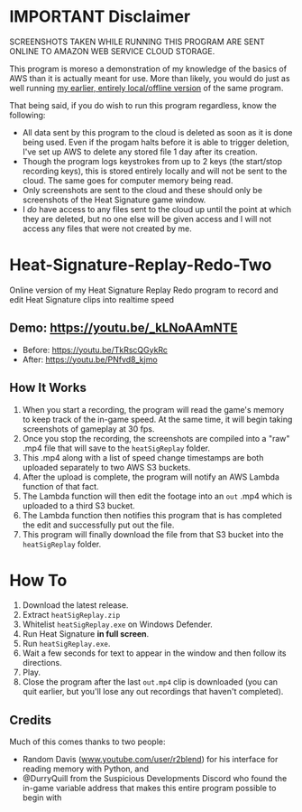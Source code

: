 # IMPORTANT Disclaimer
SCREENSHOTS TAKEN WHILE RUNNING THIS PROGRAM ARE SENT ONLINE TO AMAZON WEB SERVICE CLOUD STORAGE.

This program is moreso a demonstration of my knowledge of the basics of AWS than it is actually meant for use. More than likely, you would do just as well running [my earlier, entirely local/offline version](https://github.com/ineeddspelchek/Heat-Signature-Replay-Redo) of the same program.

That being said, if you do wish to run this program regardless, know the following:
* All data sent by this program to the cloud is deleted as soon as it is done being used. Even if the progam halts before it is able to trigger deletion, I've set up AWS to delete any stored file 1 day after its creation.
* Though the program logs keystrokes from up to 2 keys (the start/stop recording keys), this is stored entirely locally and will not be sent to the cloud. The same goes for computer memory being read.
* Only screenshots are sent to the cloud and these should only be screenshots of the Heat Signature game window.
* I *do* have access to any files sent to the cloud up until the point at which they are deleted, but no one else will be given access and I will not access any files that were not created by me.

# Heat-Signature-Replay-Redo-Two
Online version of my Heat Signature Replay Redo program to record and edit Heat Signature clips into realtime speed 

## Demo: https://youtu.be/_kLNoAAmNTE
* Before: https://youtu.be/TkRscQGykRc
* After: https://youtu.be/PNfvd8_kjmo

## How It Works
1. When you start a recording, the program will read the game's memory to keep track of the in-game speed. At the same time, it will begin taking screenshots of gameplay at 30 fps.
2. Once you stop the recording, the screenshots are compiled into a "raw" .mp4 file that will save to the `heatSigReplay` folder.
3. This .mp4 along with a list of speed change timestamps are both uploaded separately to two AWS S3 buckets.
4. After the upload is complete, the program will notify an AWS Lambda function of that fact.
5. The Lambda function will then edit the footage into an `out` .mp4 which is uploaded to a third S3 bucket.
6. The Lambda function then notifies this program that is has completed the edit and successfully put out the file.
7. This program will finally download the file from that S3 bucket into the `heatSigReplay` folder.

# How To
1. Download the latest release.
2. Extract `heatSigReplay.zip`
3. Whitelist `heatSigReplay.exe` on Windows Defender. 
4. Run Heat Signature **in full screen**.
5. Run `heatSigReplay.exe`.
6. Wait a few seconds for text to appear in the window and then follow its directions.
7. Play.
8. Close the program after the last `out.mp4` clip is downloaded (you can quit earlier, but you'll lose any out recordings that haven't completed).

## Credits
Much of this comes thanks to two people:
* Random Davis (www.youtube.com/user/r2blend) for his interface for reading memory with Python, and
* @DurryQuill from the Suspicious Developments Discord who found the in-game variable address that makes this entire program possible to begin with
